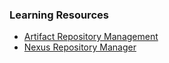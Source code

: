 ### Learning Resources
- [Artifact Repository Management](link29)
- [Nexus Repository Manager](link30)
